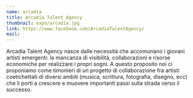 ```yaml
---
name: arcadia
title: Arcadia Talent Agency
thumbnail: expo/arcadia.jpg
link: https://www.facebook.com/ArcadiaTalentAgency/
mail:
---
```


Arcadia Talent Agency nasce dalle necessità che accomunano i giovani artisti emergenti: la mancanza di visibilità, collaborazioni e risorse economiche per realizzare i propri sogni. A questo proposito noi ci proponiamo come timonieri di un progetto di collaborazione fra artisti coetichettati di diversi ambiti (musica, scrittura, fotografia, disegno, ecc) che li porti a crescere e muovere importanti passi sulla strada verso il successo. 


